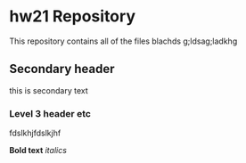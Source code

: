 # hw21 Repository

This repository contains all of the files blachds g;ldsag;ladkhg

## Secondary header
this is secondary text

### Level 3 header etc
fdslkhjfdslkjhf

**Bold text** *italics*

